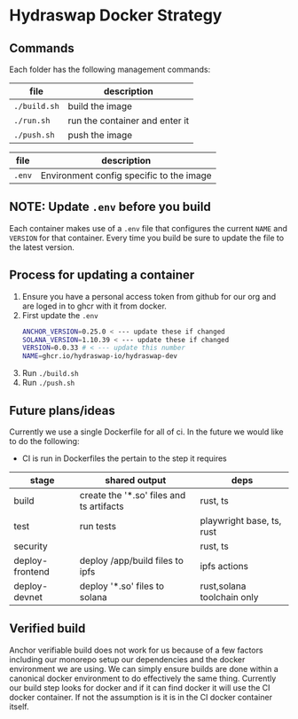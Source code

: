 # Hydraswap Docker Strategy

## Commands

Each folder has the following management commands:

| file         | description                    |
| ------------ | ------------------------------ |
| `./build.sh` | build the image                |
| `./run.sh`   | run the container and enter it |
| `./push.sh`  | push the image                 |

| file   | description                              |
| ------ | ---------------------------------------- |
| `.env` | Environment config specific to the image |

## NOTE: Update `.env` before you build

Each container makes use of a `.env` file that configures the current `NAME` and `VERSION` for that container. Every time you build be sure to update the file to the latest version.

## Process for updating a container

1. Ensure you have a personal access token from github for our org and are loged in to ghcr with it from docker.
1. First update the `.env`
   ```bash
   ANCHOR_VERSION=0.25.0 < --- update these if changed
   SOLANA_VERSION=1.10.39 < --- update these if changed
   VERSION=0.0.33 # < --- update this number
   NAME=ghcr.io/hydraswap-io/hydraswap-dev
   ```
1. Run `./build.sh`
1. Run `./push.sh`

## Future plans/ideas

Currently we use a single Dockerfile for all of ci. In the future we would like to do the following:

- CI is run in Dockerfiles the pertain to the step it requires

| stage           | shared output                             | deps                       |
| --------------- | ----------------------------------------- | -------------------------- |
| build           | create the '\*.so' files and ts artifacts | rust, ts                   |
| test            | run tests                                 | playwright base, ts, rust  |
| security        |                                           | rust, ts                   |
| deploy-frontend | deploy /app/build files to ipfs           | ipfs actions               |
| deploy-devnet   | deploy '\*.so' files to solana            | rust,solana toolchain only |

## Verified build

Anchor verifiable build does not work for us because of a few factors including our monorepo setup our dependencies and the docker environment we are using.
We can simply ensure builds are done within a canonical docker environment to do effectively the same thing. Currently our build step looks for docker and if it can find docker it will use the CI docker container. If not the assumption is it is in the CI docker container itself.
